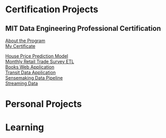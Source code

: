 # Certification Projects

## MIT Data Engineering Professional Certification
[About the Program](https://executive-ed.xpro.mit.edu/professional-certificate-data-engineering)<br>
[My Certificate](https://certificates.emeritus.org/a9a83792-6f44-430c-83cf-6ac444b95a8a#gs.2pfzow)<br>


[House Price Prediction Model](https://ukthanki.github.io/MIT_House_Price_Prediction_Project/)<br> 
[Monthly Retail Trade Survey ETL](https://ukthanki.github.io/MIT_MRTS_ETL/)<br>
[Books Web Application](https://ukthanki.github.io/MIT_Books_Web_Application_Project/)<br>
[Transit Data Application](https://ukthanki.github.io/MIT_Transit_Data_Application_Project/)<br>
[Sensemaking Data Pipeline](https://ukthanki.github.io/MIT_Sensemaking_Data_Pipeline_Project/)<br>
[Streaming Data](https://ukthanki.github.io/MIT_Streaming_Data_Project/)<br>

# Personal Projects


# Learning
